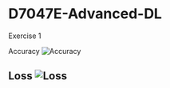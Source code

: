 # D7047E-Advanced-DL

Exercise 1

Accuracy
![Accuracy](https://user-images.githubusercontent.com/48216230/161533769-a2d6cf90-a68c-4f07-9ec1-078d41718c61.jpg)

Loss
![Loss](https://user-images.githubusercontent.com/48216230/161533800-e3efac80-3434-4423-9cb4-2d743ba9ca71.jpg)
------------------------------------------------------------------------------------------------------------------
